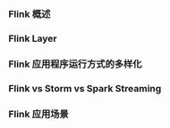 ### Flink 概述

### Flink Layer

### Flink 应用程序运行方式的多样化

### Flink vs Storm vs Spark Streaming

### Flink 应用场景